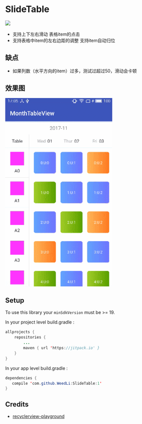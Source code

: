 # SlideTable

[![](https://jitpack.io/v/WeedLi/SlideTable.svg)](https://jitpack.io/#WeedLi/SlideTable)

- 支持上下左右滑动 表格item的点击
- 支持表格中item的左右边距的调整 支持item自动归位

## 缺点

- 如果列数（水平方向的item）过多，测试过超过50，滑动会卡顿

## 效果图

<img src="https://github.com/WeedLi/SlideTable/blob/master/leoslidetable.gif" alt="Demo" height="600px"/>

## Setup

To use this library your `minSdkVersion` must be >= 19.

In your project level build.gradle :
```java
allprojects {
    repositories {
        ...
        maven { url 'https://jitpack.io' }
    }
}       
```

In your app level build.gradle :
```java
dependencies {
   compile 'com.github.WeedLi:SlideTable:1'
}      
```

## Credits

* [recyclerview-playground](https://github.com/devunwired/recyclerview-playground)
